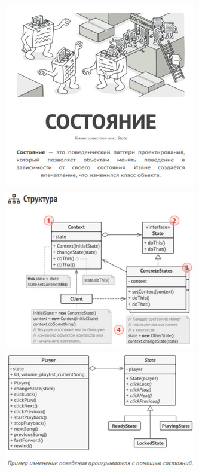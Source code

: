 ![state.jpg](state.jpg)

![state-structure.jpg](state-structure.jpg)

![state-example.jpg](state-example.jpg)